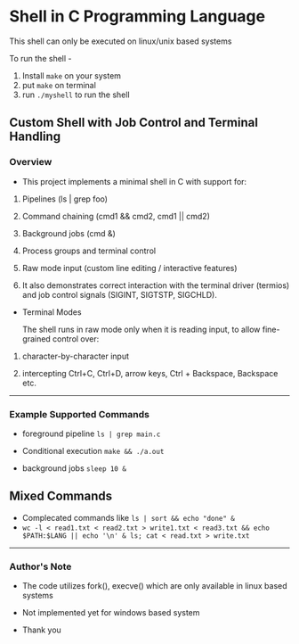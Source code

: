# Shell in C Programming Language

This shell can only be executed on linux/unix based systems

To run the shell -

1. Install `make` on your system
2. put `make` on terminal
3. run `./myshell` to run the shell


## Custom Shell with Job Control and Terminal Handling
### Overview

* This project implements a minimal shell in C with support for:

1. Pipelines (ls | grep foo)

2. Command chaining (cmd1 && cmd2, cmd1 || cmd2)

3. Background jobs (cmd &)

4. Process groups and terminal control

5. Raw mode input (custom line editing / interactive features)

6. It also demonstrates correct interaction with the terminal driver (termios) and job control signals (SIGINT, SIGTSTP, SIGCHLD).

* Terminal Modes

  The shell runs in raw mode only when it is reading input, to allow fine-grained control over:

1. character-by-character input

2. intercepting Ctrl+C, Ctrl+D, arrow keys, Ctrl + Backspace, Backspace etc.

---

### Example Supported Commands

* foreground pipeline `ls | grep main.c`

* Conditional execution
  `make && ./a.out`

* background jobs
  `sleep 10 &`

## Mixed Commands
* Complecated commands like `ls | sort && echo "done" &`
* ```wc -l < read1.txt < read2.txt > write1.txt < read3.txt && echo $PATH:$LANG || echo '\n' & ls; cat < read.txt > write.txt```

---

### Author's Note
* The code utilizes fork(), execve() which are only available in linux based systems

* Not implemented yet for windows based system

* Thank you
